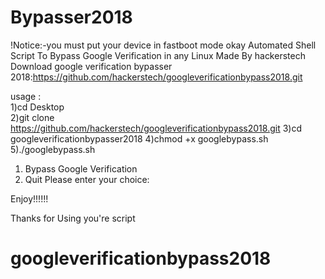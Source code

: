 # Bypasser2018
!Notice:-you must put your device in fastboot mode okay 
Automated Shell Script To Bypass Google Verification in any Linux 
Made By hackerstech
Download google verification bypasser 2018:https://github.com/hackerstech/googleverificationbypass2018.git

usage :   
1)cd Desktop  
2)git clone https://github.com/hackerstech/googleverificationbypass2018.git
3)cd googleverificationbypasser2018
4)chmod +x googlebypass.sh  
5)./googlebypass.sh

1) Bypass Google Verification 
2) Quit
Please enter your choice: 

Enjoy!!!!!!

Thanks for Using you're script 
# googleverificationbypass2018
